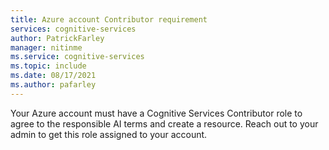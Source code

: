 ```yaml
---
title: Azure account Contributor requirement
services: cognitive-services
author: PatrickFarley
manager: nitinme
ms.service: cognitive-services
ms.topic: include
ms.date: 08/17/2021
ms.author: pafarley
---
```


Your Azure account must have a Cognitive Services Contributor role to agree to the responsible AI terms and create a resource. Reach out to your admin to get this role assigned to your account.